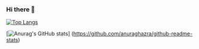 ### Hi there 👋

[![Top Langs](https://github-readme-stats.vercel.app/api/top-langs/?username=TomokiYoshizawa&theme=dark
)](https://github.com/anuraghazra/github-readme-stats)

[![Anurag's GitHub stats](https://github-readme-stats.vercel.app/api?username=TomokiYoshizawa)]
(https://github.com/anuraghazra/github-readme-stats)
<!--
**TomokiYoshizawa/TomokiYoshizawa** is a ✨ _special_ ✨ repository because its `README.md` (this file) appears on your GitHub profile.

Here are some ideas to get you started:

- 🔭 I’m currently working on ...
- 🌱 I’m currently learning ...
- 👯 I’m looking to collaborate on ...
- 🤔 I’m looking for help with ...
- 💬 Ask me about ...
- 📫 How to reach me: ...
- 😄 Pronouns: ...
- ⚡ Fun fact: ...
-->
